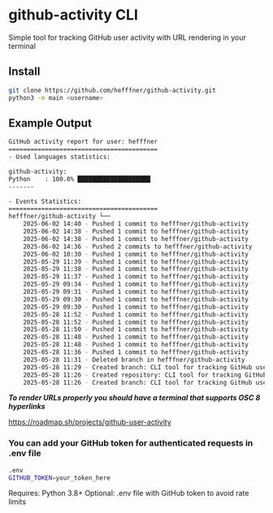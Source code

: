 # github-activity CLI
Simple tool for tracking GitHub user activity with URL rendering in your terminal
## Install
```bash
git clone https://github.com/hefffner/github-activity.git
python3 -m main <username>
```

## Example Output

```bash
GitHub activity report for user: hefffner
=========================================
- Used languages statistics:

github-activity: 
Python    : 100.0% ████████████████████
-------

- Events Statistics:
=========================================
hefffner/github-activity └── 
    2025-06-02 14:40 - Pushed 1 commit to hefffner/github-activity
    2025-06-02 14:38 - Pushed 1 commit to hefffner/github-activity
    2025-06-02 14:38 - Pushed 1 commit to hefffner/github-activity
    2025-06-02 14:36 - Pushed 2 commits to hefffner/github-activity
    2025-06-02 10:30 - Pushed 1 commit to hefffner/github-activity
    2025-05-29 11:39 - Pushed 1 commit to hefffner/github-activity
    2025-05-29 11:38 - Pushed 1 commit to hefffner/github-activity
    2025-05-29 11:37 - Pushed 1 commit to hefffner/github-activity
    2025-05-29 09:34 - Pushed 1 commit to hefffner/github-activity
    2025-05-29 09:31 - Pushed 1 commit to hefffner/github-activity
    2025-05-29 09:30 - Pushed 1 commit to hefffner/github-activity
    2025-05-29 09:30 - Pushed 1 commit to hefffner/github-activity
    2025-05-28 11:52 - Pushed 1 commit to hefffner/github-activity
    2025-05-28 11:52 - Pushed 1 commit to hefffner/github-activity
    2025-05-28 11:50 - Pushed 1 commit to hefffner/github-activity
    2025-05-28 11:48 - Pushed 1 commit to hefffner/github-activity
    2025-05-28 11:48 - Pushed 1 commit to hefffner/github-activity
    2025-05-28 11:36 - Pushed 1 commit to hefffner/github-activity
    2025-05-28 11:31 - Deleted branch in hefffner/github-activity
    2025-05-28 11:29 - Created branch: CLI tool for tracking GitHub users activity in hefffner/github-activity
    2025-05-28 11:26 - Created repository: CLI tool for tracking GitHub users activity in hefffner/github-activity
    2025-05-28 11:26 - Created branch: CLI tool for tracking GitHub users activity in hefffner/github-activity
```

***To render URLs properly you should have a terminal that supports OSC 8 hyperlinks***

https://roadmap.sh/projects/github-user-activity

### You can add your GitHub token for authenticated requests in .env file
```bash
.env
GITHUB_TOKEN=your_token_here
```

Requires: Python 3.8+
Optional: .env file with GitHub token to avoid rate limits

